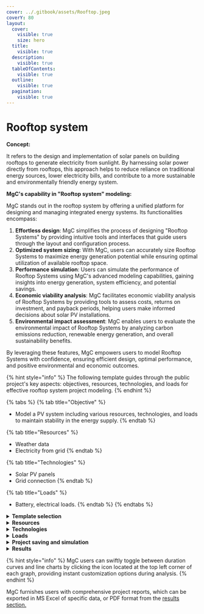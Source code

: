 ```yaml
---
cover: ../.gitbook/assets/Rooftop.jpeg
coverY: 80
layout:
  cover:
    visible: true
    size: hero
  title:
    visible: true
  description:
    visible: true
  tableOfContents:
    visible: true
  outline:
    visible: true
  pagination:
    visible: true
---
```


# Rooftop system

**Concept:**

It refers to the design and implementation of solar panels on building rooftops to generate electricity from sunlight. By harnessing solar power directly from rooftops, this approach helps to reduce reliance on traditional energy sources, lower electricity bills, and contribute to a more sustainable and environmentally friendly energy system.

**MgC's capability in "Rooftop system" modeling:**

MgC stands out in the rooftop system by offering a unified platform for designing and managing integrated energy systems. Its functionalities encompass:

1. **Effortless design**: MgC simplifies the process of designing "Rooftop Systems" by providing intuitive tools and interfaces that guide users through the layout and configuration process.
2. **Optimized system sizing**: With MgC, users can accurately size Rooftop Systems to maximize energy generation potential while ensuring optimal utilization of available rooftop space.
3. **Performance simulation**: Users can simulate the performance of Rooftop Systems using MgC's advanced modeling capabilities, gaining insights into energy generation, system efficiency, and potential savings.
4. **Economic viability analysis**: MgC facilitates economic viability analysis of Rooftop Systems by providing tools to assess costs, returns on investment, and payback periods, helping users make informed decisions about solar PV installations.
5. **Environmental impact assessment**: MgC enables users to evaluate the environmental impact of Rooftop Systems by analyzing carbon emissions reduction, renewable energy generation, and overall sustainability benefits.

By leveraging these features, MgC empowers users to model Rooftop Systems with confidence, ensuring efficient design, optimal performance, and positive environmental and economic outcomes.

{% hint style="info" %}
The following template guides through the public project's key aspects: objectives, resources, technologies, and loads for effective rooftop system project modeling.
{% endhint %}

{% tabs %}
{% tab title="Objective" %}
* Model a PV system including various resources, technologies, and loads to maintain stability in the energy supply.
{% endtab %}

{% tab title="Resources" %}
* Weather data
* Electricity from grid
{% endtab %}

{% tab title="Technologies" %}
* Solar PV panels
* Grid connection
{% endtab %}

{% tab title="Loads" %}
* Battery, electrical loads.
{% endtab %}
{% endtabs %}

<details>

<summary><strong>Template selection</strong></summary>

**Step 1:** To get the benefits of the rooftop system in MgC, simply click on the "New Project" option available in the MgC interface.

<img src="../.gitbook/assets/Screenshot 2024-02-04 at 4.13.26 PM (1).png" alt="" data-size="original">

**Step 2:** Choose the project location, allowing MgC to access energy sources at the selected location like weather data for wind, solar, and other parameters.

<img src="../.gitbook/assets/Screenshot 2024-02-04 at 4.02.31 PM (1).png" alt="" data-size="original">

**Step 3:** To activate the rooftop PV system feature in MgC, select the "Rooftop System" in MgC, which includes pre-modeled resources, loads, and technologies. This option saves users time by already having elements built into the network.

<img src="../.gitbook/assets/Screenshot 2024-02-18 at 3.48.14 PM.png" alt="" data-size="original">

**Step 4:** In the second step of project specifications, users can configure the initial settings of system components like resources, loads, and technologies to tailor the solar rooftop system to specific requirements. This customization ensures that the microgrid system is optimized to meet the unique needs and goals of the project.

<img src="../.gitbook/assets/Screenshot 2024-02-18 at 2.13.11 PM.png" alt="" data-size="original"><img src="../.gitbook/assets/Screenshot 2024-02-18 at 2.13.16 PM.png" alt="" data-size="original">

**Step 5:** Now, determine the project goal by adjusting the slide bar towards saving $$CO_{2}$$emissions for a more eco-friendly project, which may result in higher CAPEX/OPEX, or vice versa. The project goal of achieving 25% of CAPEX/OPEX has been selected here.

<img src="../.gitbook/assets/Screenshot 2024-02-18 at 3.53.52 PM.png" alt="" data-size="original">

**Step 6:** Finally, click on the "Submit" button after providing the project name and details.

<img src="../.gitbook/assets/Screenshot 2024-02-04 at 4.03.27 PM (2).png" alt="" data-size="original">

**Step 7:** After initializing the project, the user can view the performance indicators, and here the project details such as fixed CAPEX, OPEX, interest, and inflation rates can be changed according to the requirements.

<img src="../.gitbook/assets/Screenshot 2024-02-18 at 3.58.16 PM.png" alt="" data-size="original">

**Step 8:** The default hub at the selected location will be created automatically, and the user can add additional hubs by following the steps outlined in [hub creation and setup](../user-interface-ui-navigation/project-setup-and-simulation/hub-creation-and-setup.md).

<img src="../.gitbook/assets/Screenshot 2024-02-18 at 4.00.23 PM.png" alt="" data-size="original">

MgC provides flexibility and time-saving benefits to the user by offering templates with required technologies and loads. Users can easily modify attributes of selected elements and add new elements or loads as needed.

</details>

<details>

<summary><strong>Resources</strong></summary>

In MgC's rooftop system feature, information from resources like weather data and grid electricity is accessed to ensure system stability. Excess energy generated in the hub can be stored in batteries for later use during periods of high demand. Below is the network flowsheet of the rooftop system, presented through MgC's rooftop feature.

<img src="../.gitbook/assets/Screenshot 2024-02-18 at 4.01.43 PM.png" alt="" data-size="original">

Users can access comprehensive project details in the system design's details section, offering thorough information on the technical, environmental, and economic aspects of technologies, loads, and resources involved in the project as shown below.

<img src="../.gitbook/assets/Screenshot 2024-02-18 at 4.06.11 PM.png" alt="" data-size="original">

The features of the MgC can be explored more by clicking on the respective feature under the section "Advanced".

<img src="../.gitbook/assets/Screenshot 2024-02-18 at 4.09.29 PM.png" alt="" data-size="original">

**Weather data**

The weather data is gathered automatically from the selected location by the MgC. The weather profile such as global horizontal radiation for solar energy, dry bulb temperature, and wind speed can be seen as shown in the below screenshot.

<img src="../.gitbook/assets/Screenshot 2024-02-18 at 4.11.58 PM.png" alt="" data-size="original">

Statistical details for the weather data at the Stuttgart location can be seen in the resource ribbon under the "Advanced" feature in the MgC.

<img src="../.gitbook/assets/Screenshot 2024-02-18 at 4.13.58 PM.png" alt="" data-size="original">

**Consumer electricity**

MgC users have the flexibility to adjust costs, energy, and power parameters for consumer electricity simply by double-clicking on the respective parameters, allowing for easy customization at any time.

Here in the below image, the increase in the base cost of consumer electricity tariff composition likely aims to stabilize the grid by encouraging more efficient energy use. Adjusting the equivalent GHG emissions for a rooftop system without additional technologies ensures accurate environmental impact assessment, supporting informed decision-making and sustainability goals.

<img src="../.gitbook/assets/Screenshot 2024-02-18 at 5.56.48 PM.png" alt="" data-size="original">

**Feed-in tariff**

Innovatively, users can swiftly customize feed-in tariff parameters like details and compositions with a simple double-click on the respective parameters, enhancing flexibility and efficiency.

<img src="../.gitbook/assets/Screenshot 2024-02-18 at 6.03.58 PM.png" alt="" data-size="original">

</details>

<details>

<summary><strong>Technologies</strong></summary>

In MgC's rooftop system template, PV panel capacities are automatically generated for electricity domains, streamlining setup. Users can customize parameters like capacity and costs by double-clicking and tailoring characteristics to project needs. This flexibility extends beyond PV modules, allowing the modeling of additional technologies and loads, optimizing project design and alignment with goals.

<img src="../.gitbook/assets/Screenshot 2024-02-18 at 6.05.56 PM.png" alt="" data-size="original">

Additional specifications like technical, economic, and environmental parameters can be easily edited based on available or required data, as demonstrated below.

<img src="../.gitbook/assets/Screenshot 2024-02-18 at 6.07.10 PM.png" alt="" data-size="original">

</details>

<details>

<summary><strong>Loads</strong></summary>

In the rooftop system template, initially only building and battery loads are selected, but users can choose additional loads such as heating and cooling before simulating the project. Peak values for electrical, cooling, and heating loads can be adjusted by double-clicking on the relevant element. MgC seamlessly manages changes in load data in the sector coupling model, offering intuitive interfaces for parameter updates and advanced algorithms for resource allocation. This ensures optimal microgrid operation and resilience, making MgC essential for effective sector coupling modeling.

**Timestep:**

The timestep determines how often the weather data updates and plots the kW values on the diagram over time. If the timestep is smaller, we get more frequent updates and a finer view of power changes. With a larger timestep, updates are less frequent, giving a broader view.

The electricity demand profile can be visualized in the timestep vs power graph, as depicted in the screenshot below. Demand is highest during the winter season and lowest in the summer months.

<img src="../.gitbook/assets/Screenshot 2024-02-18 at 6.25.27 PM.png" alt="" data-size="original">

Statistical details and values distribution for electricity demand can be seen in the resource ribbon under the drop-down feature in the MgC. This applies to all loads such as batteries, building, cold, and heat storage, within the electricity, heating, and cooling domains.

</details>

<details>

<summary><strong>Project saving and simulation</strong></summary>

**Project saving:** Saving a project in MgC is essential for preserving work progress. By clicking "Save," users securely store project data, ensuring easy retrieval and management.

<img src="../.gitbook/assets/Screenshot 2024-02-18 at 6.34.53 PM.png" alt="" data-size="original">

**Project simulation:** In MgC, the project simulation is initiated by selecting the "Simulate" option, enabling users to analyze and evaluate the performance of their microgrid design. This process provides valuable insights into system behavior and assists in making informed decisions for optimal operation and efficiency.

<img src="../.gitbook/assets/Screenshot 2024-02-18 at 6.36.48 PM.png" alt="" data-size="original">

</details>

<details>

<summary><strong>Results</strong></summary>

Following simulation, MgC presents users with a results section for flexible exploration of simulation outcomes. This feature facilitates detailed data analysis, empowering users to optimize energy management strategies effectively.

**Summary**

Accessible within the results section's summary page, the project summary in MgC offers a comprehensive overview of key metrics including installed capacities, $$CO_{2}$$ emissions, operation time, and asset costs. This enables users to swiftly grasp the project's performance and financial implications.

**Installed capacities:** As per the project specifications, the grid connection capacity is highest at approximately 68 kW, while the capacity of PV modules is lowest at 30 kW among installed capacities. This aligns with the expectation that PV generation occurs primarily during daylight hours.

$$CO_{2}$$**emissions:** In line with project specifications, rooftop PV substantially cuts emissions by about 0.7 tonnes, making a meaningful impact on reducing the overall environmental footprint.

**Operation time:** The power grid connection maintains a longer operational time, approximately 8300 hours, compared to PV, which operates for about 4900 hours. This difference stems from the grid's continuous availability, contrasting with PV's reliance on daylight hours for generation.

**Asset costs:** Rooftop PV incurs high CAPEX 3000 € and OPEX 2000 € costs, positioning it as the top economic parameter due to its initial installation expenses and ongoing operational costs associated with maintenance and electricity generation.

<img src="../.gitbook/assets/Screenshot 2024-02-18 at 6.39.18 PM.png" alt="" data-size="original">

**Energy mix**

Within this section, users can examine how energy production and demand are distributed within the "Rooftop System," gaining valuable insights into the balance between sources and requirements. This analysis aids in optimizing resource allocation and strengthening the sustainability of the microgrid system.

**Electricity generation:** Consumer electricity comprises 84% of the energy mix, indicating its substantial role in meeting demand, while rooftop PV contributes 16%, highlighting its growing importance in renewable energy integration.

**Electricity demand:** The electricity demand solely originates from the building loads, accounting for 100% of the overall demand within the system.

<img src="../.gitbook/assets/Screenshot 2024-02-18 at 6.39.59 PM.png" alt="" data-size="original">

MgC offers users clear and intuitive energy visualizations, aiding decision-making. Real-time monitoring allows for timely adjustments, while scenario analysis tools ensure cost-effective, sustainable microgrid solutions.

**Optimal operation graphs**

The parameters of the domains are displayed on the left (kW) and right (kWh) axes, with a set point ranging from -50 to +50 kW for each domain.

**Electricity domain**

The graph illustrates variations in building demand throughout seasons, peaking in winter and decreasing in summer. Despite these fluctuations, both consumer electricity and Standard PV module outputs consistently meet demand, ensuring system stability and mitigating blackout risks.

This highlights MgC's significance in effectively managing energy supply and demand dynamics, optimizing resource utilization, and maintaining grid reliability throughout changing seasons and demand patterns.

<img src="../.gitbook/assets/Screenshot 2024-02-18 at 6.41.58 PM.png" alt="" data-size="original">

Visualization of heating and cooling domain loads data is accessible upon modeling specific loads and generation technologies within their respective domains.

**Cost analysis**

The project lifetime vs expenses graph typically depicts high CAPEX and OPEX during the initial period, consistent with standard project financing trends. NPV, or net present value, represents the present value of all cash inflows and outflows over the project's lifetime, adjusted for the time value of money.

Users can adjust the discount rate above the graph to reflect changes in project financing conditions, influencing NPV calculations accordingly.

<img src="../.gitbook/assets/Screenshot 2024-02-18 at 6.45.08 PM.png" alt="" data-size="original">

</details>

{% hint style="info" %}
MgC users can swiftly toggle between duration curves and line charts by clicking the icon located at the top left corner of each graph, providing instant customization options during analysis.
{% endhint %}

MgC furnishes users with comprehensive project reports, which can be exported in MS Excel of specific data, or PDF format from the [results section.](../data-analysis-and-visualization/save-and-exporting-the-project.md)
